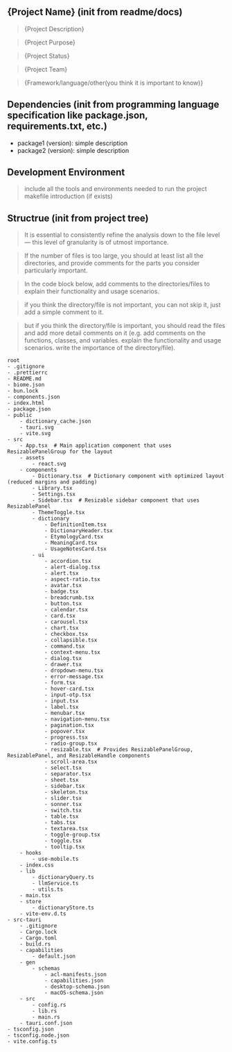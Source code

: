 ## {Project Name} (init from readme/docs)

> {Project Description}

> {Project Purpose}

> {Project Status}

> {Project Team}

> {Framework/language/other(you think it is important to know)}



## Dependencies (init from programming language specification like package.json, requirements.txt, etc.)

* package1 (version): simple description
* package2 (version): simple description


## Development Environment

> include all the tools and environments needed to run the project
> makefile introduction (if exists)


## Structrue (init from project tree)

> It is essential to consistently refine the analysis down to the file level — this level of granularity is of utmost importance.

> If the number of files is too large, you should at least list all the directories, and provide comments for the parts you consider particularly important.

> In the code block below, add comments to the directories/files to explain their functionality and usage scenarios.

> if you think the directory/file is not important, you can not skip it, just add a simple comment to it.

> but if you think the directory/file is important, you should read the files and add more detail comments on it (e.g. add comments on the functions, classes, and variables. explain the functionality and usage scenarios. write the importance of the directory/file).
```
root
- .gitignore
- .prettierrc
- README.md
- biome.json
- bun.lock
- components.json
- index.html
- package.json
- public
    - dictionary_cache.json
    - tauri.svg
    - vite.svg
- src
    - App.tsx  # Main application component that uses ResizablePanelGroup for the layout
    - assets
        - react.svg
    - components
        - Dictionary.tsx  # Dictionary component with optimized layout (reduced margins and padding)
        - Library.tsx
        - Settings.tsx
        - Sidebar.tsx  # Resizable sidebar component that uses ResizablePanel
        - ThemeToggle.tsx
        - dictionary
            - DefinitionItem.tsx
            - DictionaryHeader.tsx
            - EtymologyCard.tsx
            - MeaningCard.tsx
            - UsageNotesCard.tsx
        - ui
            - accordion.tsx
            - alert-dialog.tsx
            - alert.tsx
            - aspect-ratio.tsx
            - avatar.tsx
            - badge.tsx
            - breadcrumb.tsx
            - button.tsx
            - calendar.tsx
            - card.tsx
            - carousel.tsx
            - chart.tsx
            - checkbox.tsx
            - collapsible.tsx
            - command.tsx
            - context-menu.tsx
            - dialog.tsx
            - drawer.tsx
            - dropdown-menu.tsx
            - error-message.tsx
            - form.tsx
            - hover-card.tsx
            - input-otp.tsx
            - input.tsx
            - label.tsx
            - menubar.tsx
            - navigation-menu.tsx
            - pagination.tsx
            - popover.tsx
            - progress.tsx
            - radio-group.tsx
            - resizable.tsx  # Provides ResizablePanelGroup, ResizablePanel, and ResizableHandle components
            - scroll-area.tsx
            - select.tsx
            - separator.tsx
            - sheet.tsx
            - sidebar.tsx
            - skeleton.tsx
            - slider.tsx
            - sonner.tsx
            - switch.tsx
            - table.tsx
            - tabs.tsx
            - textarea.tsx
            - toggle-group.tsx
            - toggle.tsx
            - tooltip.tsx
    - hooks
        - use-mobile.ts
    - index.css
    - lib
        - dictionaryQuery.ts
        - llmService.ts
        - utils.ts
    - main.tsx
    - store
        - dictionaryStore.ts
    - vite-env.d.ts
- src-tauri
    - .gitignore
    - Cargo.lock
    - Cargo.toml
    - build.rs
    - capabilities
        - default.json
    - gen
        - schemas
            - acl-manifests.json
            - capabilities.json
            - desktop-schema.json
            - macOS-schema.json
    - src
        - config.rs
        - lib.rs
        - main.rs
    - tauri.conf.json
- tsconfig.json
- tsconfig.node.json
- vite.config.ts
```
